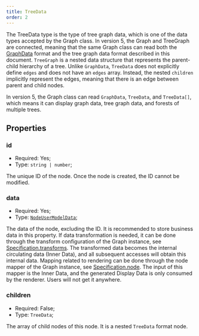 ```yaml
---
title: TreeData
order: 2
---
```


The TreeData type is the type of tree graph data, which is one of the data types accepted by the Graph class. In version 5, the Graph and TreeGraph are connected, meaning that the same Graph class can read both the [GraphData](./GraphData.en.md) format and the tree graph data format described in this document. `TreeGraph` is a nested data structure that represents the parent-child hierarchy of a tree. Unlike `GraphData`, `TreeData` does not explicitly define `edges` and does not have an `edges` array. Instead, the nested `children` implicitly represent the edges, meaning that there is an edge between parent and child nodes.

In version 5, the Graph class can read `GraphData`, `TreeData`, and `TreeData[]`, which means it can display graph data, tree graph data, and forests of multiple trees.

## Properties

### id

- Required: Yes;
- Type: `string | number`;

The unique ID of the node. Once the node is created, the ID cannot be modified.

### data

- Required: Yes;
- Type: [`NodeUserModelData`](./NodeUserModelData.en.md);

The data of the node, excluding the ID. It is recommended to store business data in this property. If data transformation is needed, it can be done through the transform configuration of the Graph instance, see [Specification.transforms](../graph/Specification.en.md#transforms). The transformed data becomes the internal circulating data (Inner Data), and all subsequent accesses will obtain this internal data. Mapping related to rendering can be done through the node mapper of the Graph instance, see [Specification.node](../graph/Specification.en.md#node). The input of this mapper is the Inner Data, and the generated Display Data is only consumed by the renderer. Users will not get it anywhere.

### children

- Required: False;
- Type: `TreeData`;

The array of child nodes of this node. It is a nested `TreeData` format node.
